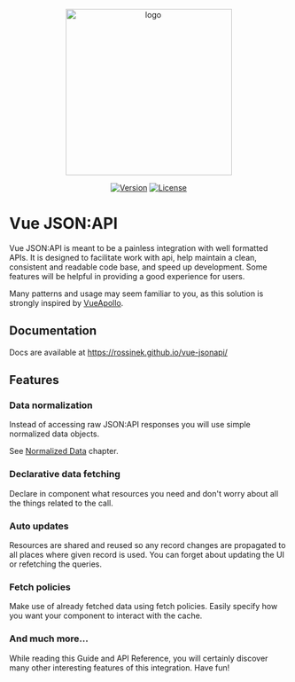 <p align="center">
  <a href="https://rossinek.github.io/vue-jsonapi/" target="_blank">
    <img width="300" src="https://github.com/rossinek/vue-jsonapi/raw/documentation/docs/.vuepress/public/logo.png" alt="logo">
  </a>
</p>

<p align="center">
  <a href="https://www.npmjs.com/package/vue-jsonapi"><img src="https://img.shields.io/npm/v/vue-jsonapi.svg" alt="Version"></a>
  <a href="https://github.com/rossinek/vue-jsonapi/blob/master/LICENSE"><img src="https://img.shields.io/npm/l/vue-jsonapi.svg" alt="License"></a>
</p>


# Vue JSON:API

Vue JSON:API is meant to be a painless integration with well formatted APIs. It is designed to facilitate work with api, help maintain a clean, consistent and readable code base, and speed up development. Some features will be helpful in providing a good experience for users.

Many patterns and usage may seem familiar to you, as this solution is strongly inspired by [VueApollo](https://github.com/vuejs/vue-apollo).

## Documentation

Docs are available at https://rossinek.github.io/vue-jsonapi/

## Features

### Data normalization

Instead of accessing raw JSON:API responses you will use simple normalized data objects.

See [Normalized Data](https://rossinek.github.io/vue-jsonapi/guide/normalization.html) chapter.

### Declarative data fetching

Declare in component what resources you need and don't worry about all the things related to the call.

### Auto updates

Resources are shared and reused so any record changes are propagated to all places where given record is used. You can forget about updating the UI or refetching the queries.

### Fetch policies

Make use of already fetched data using fetch policies. Easily specify how you want your component to interact with the cache.

### And much more...

While reading this Guide and API Reference, you will certainly discover many other interesting features of this integration. Have fun!
